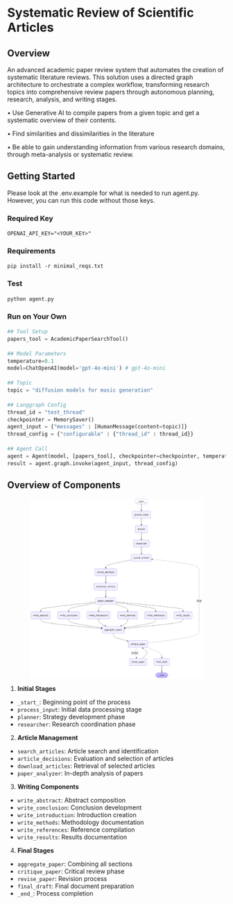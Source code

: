 # Systematic Review of Scientific Articles

## Overview 
An advanced academic paper review system that automates the creation of systematic literature reviews. This solution uses a directed graph architecture to orchestrate a complex workflow, transforming research topics into comprehensive review papers through autonomous planning, research, analysis, and writing stages.

• Use Generative AI to compile papers from a given topic and get a systematic overview of their contents. 

• Find similarities and dissimilarities in the literature

• Be able to gain understanding information from various research domains, through meta-analysis or systematic review. 

## Getting Started

Please look at the .env.example for what is needed to run agent.py. However, you can run this code without those keys.

### Required Key
```
OPENAI_API_KEY="<YOUR_KEY>"
```

### Requirements
```
pip install -r minimal_reqs.txt
```

### Test
```
python agent.py
```

### Run on Your Own
```python
## Tool Setup
papers_tool = AcademicPaperSearchTool()

## Model Parameters
temperature=0.1
model=ChatOpenAI(model='gpt-4o-mini') # gpt-4o-mini

## Topic
topic = "diffusion models for music generation"

## Langgraph Config
thread_id = "test_thread"
checkpointer = MemorySaver()
agent_input = {"messages" : [HumanMessage(content=topic)]}
thread_config = {"configurable" : {"thread_id" : thread_id}}

## Agent Call
agent = Agent(model, [papers_tool], checkpointer=checkpointer, temperature=temperature)
result = agent.graph.invoke(agent_input, thread_config)
```

## Overview of Components

<img src="assets/systematic_review_graph.png" alt="drawing" width="400" style="display: block; margin-left: auto; margin-right: auto;"/>

1. **Initial Stages**
- `_start_`: Beginning point of the process
- `process_input`: Initial data processing stage
- `planner`: Strategy development phase
- `researcher`: Research coordination phase

2. **Article Management**
- `search_articles`: Article search and identification
- `article_decisions`: Evaluation and selection of articles
- `download_articles`: Retrieval of selected articles
- `paper_analyzer`: In-depth analysis of papers

3. **Writing Components**
- `write_abstract`: Abstract composition
- `write_conclusion`: Conclusion development
- `write_introduction`: Introduction creation
- `write_methods`: Methodology documentation
- `write_references`: Reference compilation
- `write_results`: Results documentation

4. **Final Stages**
- `aggregate_paper`: Combining all sections
- `critique_paper`: Critical review phase
- `revise_paper`: Revision process
- `final_draft`: Final document preparation
- `_end_`: Process completion